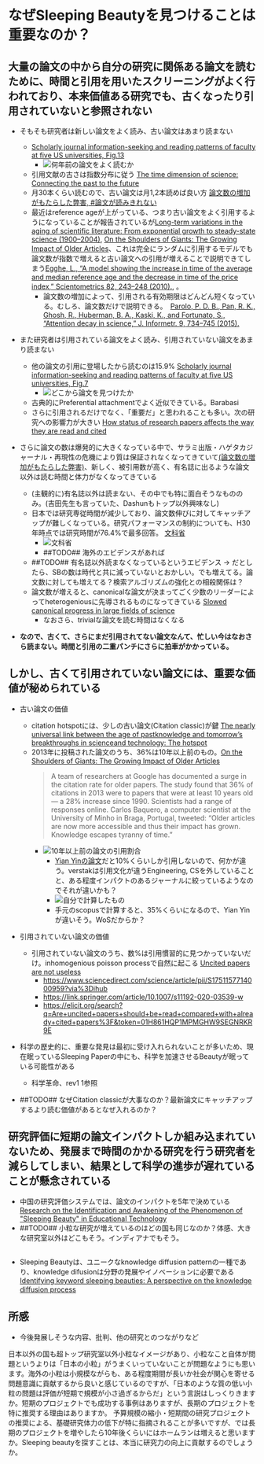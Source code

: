 # なぜSleeping Beautyを見つけることは重要なのか？

## 大量の論文の中から自分の研究に関係ある論文を読むために、時間と引用を用いたスクリーニングがよく行われており、本来価値ある研究でも、古くなったり引用されていないと参照されない

- そもそも研究者は新しい論文をよく読み、古い論文はあまり読まない
    - [Scholarly journal information-seeking and reading patterns of faculty at five US universities, Fig.13](https://onlinelibrary.wiley.com/doi/abs/10.1087/2009208)
        - ![何年前の論文をよく読むか](fig_king2009-2.png) 
    - 引用文献の古さは指数分布に従う [The time dimension of science: Connecting the past to the future](https://www.sciencedirect.com/science/article/pii/S1751157717300020)
    - 月30本くらい読むので、古い論文は月1,2本読めば良い方 [論文数の増加がもたらした弊害, #論文が読みきれない](../rev4/README.md)
    - 最近はreference ageが上がっている、つまり古い論文をよく引用するようになっていることが報告されているが[Long-term variations in the aging of scientific literature: From exponential growth to steady-state science (1900–2004)](), [On the Shoulders of Giants: The Growing Impact of Older Articles](https://arxiv.org/pdf/1411.0275.pdf)、これは完全にランダムに引用するモデルでも論文数が指数で増えると古い論文への引用が増えることで説明できてしまう[Egghe, L., “A model showing the increase in time of the average and median reference age and the decrease in time of the price index,” Scientometrics 82, 243–248 (2010).](), 。
        - 論文数の増加によって、引用される有効期限はどんどん短くなっている。むしろ、論文数だけで説明できる。　[Parolo, P. D. B., Pan, R. K., Ghosh, R., Huberman, B. A., Kaski, K., and Fortunato, S., “Attention decay in science,” J. Informetr. 9, 734–745 (2015).]()

- また研究者は引用されている論文をよく読み、引用されていない論文をあまり読まない
    - 他の論文の引用に登場したから読むのは15.9% [Scholarly journal information-seeking and reading patterns of faculty at five US universities, Fig.7](https://onlinelibrary.wiley.com/doi/abs/10.1087/2009208)
        - ![どこから論文を見つけたか](fig_king2009-3.png) 
    - 古典的にPreferential attachmentでよく近似できている。Barabasi
    - さらに引用されるだけでなく、「重要だ」と思われることも多い。次の研究への影響力が大きい [How status of research papers affects the way they are read and cited](https://www.sciencedirect.com/science/article/pii/S0048733322000129)


- さらに論文の数は爆発的に大きくなっている中で、サラミ出版・ハゲタカジャーナル・再現性の危機により質は保証されなくなってきていて[(論文数の増加がもたらした弊害)](../rev4/README.md)、新しく、被引用数が高く、有名誌に出るような論文以外は読む時間と体力がなくなってきている
    - (主観的に)有名誌以外は読まない、その中でも特に面白そうなもののみ。(吉田先生も言っていた、Dashunもトップ以外興味なし)
    - 日本では研究専従時間が減少しており、論文数伸びに対してキャッチアップが難しくなっている。研究パフォーマンスの制約についても、H30年時点では研究時間が76.4%で最多回答。 [文科省](https://www.mext.go.jp/b_menu/hakusho/html/hpaa202201/1421221_00005.html)
        - ![文科省](fig_mextR4-1.png) 
        - ##TODO## 海外のエビデンスがあれば
    - ##TODO## 有名誌以外読まなくなっているというエビデンス
    -> だとしたら、SBの数は時代と共に減っていないとおかしい。でも増えてる。論文数に対しても増えてる？検索アルゴリズムの強化との相殺関係は？
    - 論文数が増えると、canonicalな論文が決まってごく少数のリーダーによってheterogeniousに先導されるものになってきている [Slowed canonical progress in large fields of science](https://www.pnas.org/doi/10.1073/pnas.2021636118)
        - なおさら、trivialな論文を読む時間はなくなる

- **なので、古くて、さらにまだ引用されてない論文なんて、忙しい今はなおさら読まない。時間と引用の二重パンチにさらに拍車がかかっている。**

## しかし、古くて引用されていない論文には、重要な価値が秘められている

- 古い論文の価値
    - citation hotspotには、少しの古い論文(Citation classic)が鍵 [The nearly universal link between the age of pastknowledge and tomorrow’s breakthroughs in scienceand technology: The hotspot](https://www.science.org/doi/10.1126/sciadv.1601315)
    - 2013年に投稿された論文のうち、36%は10年以上前のもの。[On the Shoulders of Giants: The Growing Impact of Older Articles](https://arxiv.org/pdf/1411.0275.pdf)
        > A team of researchers at Google has documented a surge in the citation rate for older papers. The study found that 36% of citations in 2013 were to papers that were at least 10 years old — a 28% increase since 1990. Scientists had a range of responses online. Carlos Baquero, a computer scientist at the University of Minho in Braga, Portugal, tweeted: “Older articles are now more accessible and thus their impact has grown. Knowledge escapes tyranny of time.”
        - ![10年以上前の論文の引用割合](fig_verstak2014-1.png)
            - [Yian Yinの論文](https://www.sciencedirect.com/science/article/pii/S1751157717300020)だと10%くらいしか引用しないので、何かが違う。verstakは引用文化が違うEngineering, CSを外していることと、ある程度インパクトのあるジャーナルに絞っているようなのでそれが違いかも？
            - ![自分で計算したもの](fig__ref_age.png)
            - 手元のscopusで計算すると、35%くらいになるので、Yian Yinが違いそう。WoSだからか？

- 引用されていない論文の価値
    - 引用されていない論文のうち、数%は引用慣習的に見つかっていないだけ。inhomogenious poisson processで自然に起こる [Uncited papers are not useless]()
        - https://www.sciencedirect.com/science/article/pii/S1751157714000959?via%3Dihub
        - https://link.springer.com/article/10.1007/s11192-020-03539-w
        - https://elicit.org/search?q=Are+uncited+papers+should+be+read+compared+with+already+cited+papers%3F&token=01H861HQP1MPMGHW9SEGNRKR9E


- 科学の歴史的に、重要な発見は最初に受け入れられないことが多いため、現在眠っているSleeping Paperの中にも、科学を加速させるBeautyが眠っている可能性がある
    - 科学革命、rev1 1参照


- ##TODO## なぜCitation classicが大事なのか？最新論文にキャッチアップするより読む価値があるとなぜ入れるのか？

## 研究評価に短期の論文インパクトしか組み込まれていないため、発展まで時間のかかる研究を行う研究者を減らしてしまい、結果として科学の進歩が遅れていることが懸念されている

- 中国の研究評価システムでは、論文のインパクトを5年で決めている[Research on the Identification and Awakening of the Phenomenon of "Sleeping Beauty" in Educational Technology]()
- ##TODO## 小粒な研究が増えているのはどの国も同じなのか？体感、大きな研究室以外はどこもそう。インディアナでもそう。

## 
- Sleeping Beautyは、ユニークなknowledge diffusion patternの一種であり、knowledge difusionは分野の発展やイノベーションに必要である [Identifying keyword sleeping beauties: A perspective on the knowledge diﬀusion process]()

## 所感
- 今後発展しそうな内容、批判、他の研究とのつながりなど

日本以外の国も超トップ研究室以外小粒なイメージがあり、小粒なこと自体が問題というよりは「日本の小粒」がうまくいっていないことが問題なようにも思います。海外の小粒は小規模ながらも、ある程度期間が長いか社会が関心を寄せる問題意識に貢献するから良いと感じているのですが、「日本のような質の低い小粒の問題は評価が短期で規模が小さ過ぎるからだ」という言説はしっくりきますか。短期のプロジェクトでも成功する事例はありますが、長期のプロジェクトを特に推奨する理由はありますか。
予算規模の縮小・短期間の研究プロジェクトの推奨による、基礎研究体力の低下が特に指摘されることが多いですが、では長期のプロジェクトを増やしたら10年後くらいにはホームランは増えると思いますか。Sleeping beautyを探すことは、本当に研究力の向上に貢献するのでしょうか。